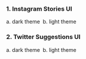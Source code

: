 ### 1. Instagram Stories UI

a. dark theme
![]()
b. light theme

### 2. Twitter Suggestions UI

a. dark theme
![]()
b. light theme
